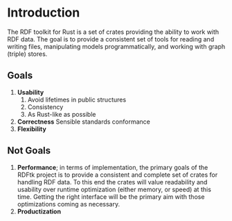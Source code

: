 # Introduction

The RDF toolkit for Rust is a set of crates providing the ability to work with RDF data. The goal is to provide a consistent set of tools for reading and writing files, manipulating models programmatically, and working with graph (triple) stores.


## Goals

1. **Usability**
   1. Avoid lifetimes in public structures
   1. Consistency
   1. As Rust-like as possible
1. **Correctness** Sensible standards conformance
1. **Flexibility**

## Not Goals

1. **Performance**; in terms of implementation, the primary goals of the RDFtk project is to provide a consistent and complete set of crates for handling RDF data. To this end the crates will value readability and usability over runtime optimization (either memory, or speed) at this time. Getting the right interface will be the primary aim with those optimizations coming as necessary.
1. **Productization**
